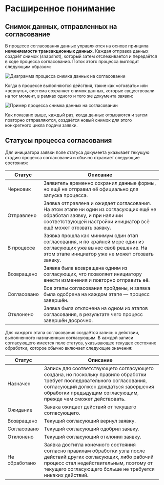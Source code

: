 # Расширенное понимание

## Снимок данных, отправленных на согласование

В процессе согласования данные управляются на основе принципа **неменяемости транзакционных данных**. Каждая отправка данных создаёт снимок (snapshot), который затем отслеживается и передаётся в ходе процесса согласования. Поток этого процесса выглядит следующим образом:

![Диаграмма процесса снимка данных на согласовании](https://static-docs.nocobase.com/62a545a85d9e72c6b47e4b52707c4380.png)

Когда в процессе выполняются действия, такие как «отозвать» или «вернуть», система сохраняет снимок данных, которые существовали на тот момент, в рамках одного и того же документа заявки:

![Пример процесса снимка данных на согласовании](https://static-docs.nocobase.com/62800d88772c88f1eaa11f6f493aea55.png)

Как показано выше, каждый раз, когда данные отзываются и затем повторно отправляются, создаётся новый снимок для этого конкретного цикла подачи заявки.

## Статусы процесса согласования

Для инициатора заявки поле статуса документа указывает текущую стадию процесса согласования и обычно отражает следующие состояния:

| Статус         | Описание |
|----------------|--------|
| Черновик      | Заявитель временно сохранил данные формы, но ещё не отправил её официально для запуска процесса. |
| Отправлено    | Заявка отправлена и ожидает согласования. На этом этапе ни один из согласующих ещё не обработал заявку, и при наличии соответствующей настройки инициатор всё ещё может отозвать заявку. |
| В процессе    | Заявка прошла как минимум один этап согласования, и по крайней мере один из согласующих уже вынес своё решение. На этом этапе инициатор уже не может отозвать заявку. |
| Возвращено    | Заявка была возвращена одним из согласующих, что позволяет инициатору внести изменения и повторно отправить её. |
| Согласовано   | Все этапы согласования пройдены, и заявка была одобрена на каждом этапе — процесс завершён. |
| Отклонено     | Заявка была отклонена на одном из этапов согласования, в результате чего процесс завершён досрочно. |

Для каждого этапа согласования создаётся запись о действии, выполненного назначенным согласующим. В каждой записи согласующего имеется поле статуса, указывающее текущее состояние обработки, которое обычно включает следующие значения:

| Статус         | Описание |
|----------------|--------|
| Назначен       | Запись для соответствующего согласующего создана, но поскольку правило обработки требует последовательного согласования, согласующий должен дождаться завершения обработки предыдущим согласующим, прежде чем сможет действовать. |
| Ожидание       | Заявка ожидает действий от текущего согласующего. |
| Возвращено     | Текущий согласующий вернул заявку. |
| Согласовано    | Текущий согласующий одобрил заявку. |
| Отклонено      | Текущий согласующий отклонил заявку. |
| Не обработано  | Заявка достигла конечного состояния согласно правилам обработки узла после действий других согласующих, либо рабочий процесс стал недействительным, поэтому от текущего согласующего больше не требуется никаких действий. |
